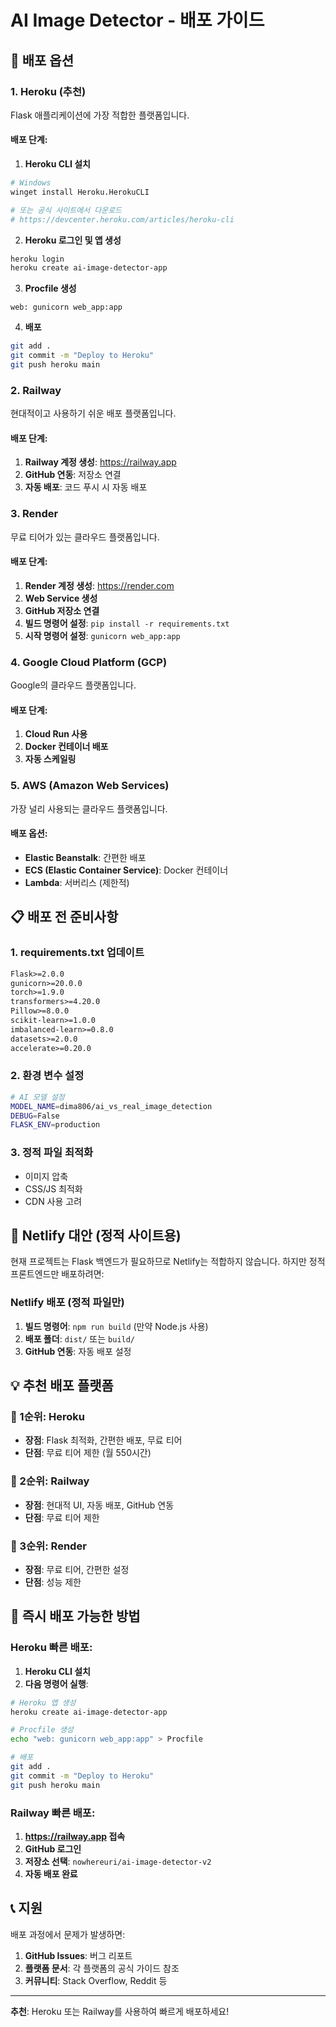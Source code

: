 # AI Image Detector - 배포 가이드

## 🚀 배포 옵션

### 1. Heroku (추천)
Flask 애플리케이션에 가장 적합한 플랫폼입니다.

#### 배포 단계:
1. **Heroku CLI 설치**
```bash
# Windows
winget install Heroku.HerokuCLI

# 또는 공식 사이트에서 다운로드
# https://devcenter.heroku.com/articles/heroku-cli
```

2. **Heroku 로그인 및 앱 생성**
```bash
heroku login
heroku create ai-image-detector-app
```

3. **Procfile 생성**
```
web: gunicorn web_app:app
```

4. **배포**
```bash
git add .
git commit -m "Deploy to Heroku"
git push heroku main
```

### 2. Railway
현대적이고 사용하기 쉬운 배포 플랫폼입니다.

#### 배포 단계:
1. **Railway 계정 생성**: https://railway.app
2. **GitHub 연동**: 저장소 연결
3. **자동 배포**: 코드 푸시 시 자동 배포

### 3. Render
무료 티어가 있는 클라우드 플랫폼입니다.

#### 배포 단계:
1. **Render 계정 생성**: https://render.com
2. **Web Service 생성**
3. **GitHub 저장소 연결**
4. **빌드 명령어 설정**: `pip install -r requirements.txt`
5. **시작 명령어 설정**: `gunicorn web_app:app`

### 4. Google Cloud Platform (GCP)
Google의 클라우드 플랫폼입니다.

#### 배포 단계:
1. **Cloud Run 사용**
2. **Docker 컨테이너 배포**
3. **자동 스케일링**

### 5. AWS (Amazon Web Services)
가장 널리 사용되는 클라우드 플랫폼입니다.

#### 배포 옵션:
- **Elastic Beanstalk**: 간편한 배포
- **ECS (Elastic Container Service)**: Docker 컨테이너
- **Lambda**: 서버리스 (제한적)

## 📋 배포 전 준비사항

### 1. requirements.txt 업데이트
```txt
Flask>=2.0.0
gunicorn>=20.0.0
torch>=1.9.0
transformers>=4.20.0
Pillow>=8.0.0
scikit-learn>=1.0.0
imbalanced-learn>=0.8.0
datasets>=2.0.0
accelerate>=0.20.0
```

### 2. 환경 변수 설정
```bash
# AI 모델 설정
MODEL_NAME=dima806/ai_vs_real_image_detection
DEBUG=False
FLASK_ENV=production
```

### 3. 정적 파일 최적화
- 이미지 압축
- CSS/JS 최적화
- CDN 사용 고려

## 🔧 Netlify 대안 (정적 사이트용)

현재 프로젝트는 Flask 백엔드가 필요하므로 Netlify는 적합하지 않습니다. 하지만 정적 프론트엔드만 배포하려면:

### Netlify 배포 (정적 파일만)
1. **빌드 명령어**: `npm run build` (만약 Node.js 사용)
2. **배포 폴더**: `dist/` 또는 `build/`
3. **GitHub 연동**: 자동 배포 설정

## 💡 추천 배포 플랫폼

### 🥇 1순위: Heroku
- **장점**: Flask 최적화, 간편한 배포, 무료 티어
- **단점**: 무료 티어 제한 (월 550시간)

### 🥈 2순위: Railway
- **장점**: 현대적 UI, 자동 배포, GitHub 연동
- **단점**: 무료 티어 제한

### 🥉 3순위: Render
- **장점**: 무료 티어, 간편한 설정
- **단점**: 성능 제한

## 🚀 즉시 배포 가능한 방법

### Heroku 빠른 배포:
1. **Heroku CLI 설치**
2. **다음 명령어 실행**:
```bash
# Heroku 앱 생성
heroku create ai-image-detector-app

# Procfile 생성
echo "web: gunicorn web_app:app" > Procfile

# 배포
git add .
git commit -m "Deploy to Heroku"
git push heroku main
```

### Railway 빠른 배포:
1. **https://railway.app 접속**
2. **GitHub 로그인**
3. **저장소 선택**: `nowhereuri/ai-image-detector-v2`
4. **자동 배포 완료**

## 📞 지원

배포 과정에서 문제가 발생하면:
1. **GitHub Issues**: 버그 리포트
2. **플랫폼 문서**: 각 플랫폼의 공식 가이드 참조
3. **커뮤니티**: Stack Overflow, Reddit 등

---

**추천**: Heroku 또는 Railway를 사용하여 빠르게 배포하세요!